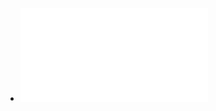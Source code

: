 - ![2021 Breast ultrasound tumor image classification using image decomposition and fusion based on adaptive multi-model spatial feature fusion.pdf](../assets/2021_Breast_ultrasound_tumor_image_classification_using_image_decomposition_and_fusion_based_on_adaptive_multi-model_spatial_feature_fusion_1670559255321_0.pdf)